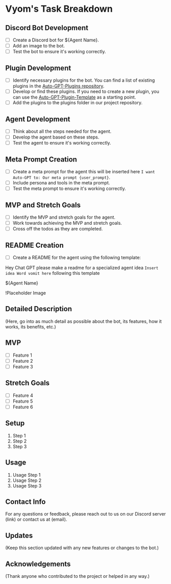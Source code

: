 # Vyom's Task Breakdown

## Discord Bot Development

- [ ] Create a Discord bot for ${Agent Name}.
- [ ] Add an image to the bot.
- [ ] Test the bot to ensure it's working correctly.

## Plugin Development

- [ ] Identify necessary plugins for the bot. You can find a list of existing plugins in the [Auto-GPT-Plugins repository](https://github.com/Significant-Gravitas/Auto-GPT-Plugins).
- [ ] Develop or find these plugins. If you need to create a new plugin, you can use the [Auto-GPT-Plugin-Template](https://github.com/Significant-Gravitas/Auto-GPT-Plugin-Template) as a starting point.
- [ ] Add the plugins to the plugins folder in our project repository.

## Agent Development

- [ ] Think about all the steps needed for the agent.
- [ ] Develop the agent based on these steps.
- [ ] Test the agent to ensure it's working correctly.

## Meta Prompt Creation

- [ ] Create a meta prompt for the agent this will be inserted here ```I want Auto-GPT to: Our meta prompt {user_prompt}```.
- [ ] Include  persona and tools in the meta prompt.
- [ ] Test the meta prompt to ensure it's working correctly.

## MVP and Stretch Goals

- [ ] Identify the MVP and stretch goals for the agent.
- [ ] Work towards achieving the MVP and stretch goals.
- [ ] Cross off the todos as they are completed.

## README Creation

- [ ] Create a README for the agent using the following template:

Hey Chat GPT please make a readme for a specialized agent idea ```Insert idea Word vomit here``` following this template

${Agent Name}

!Placeholder Image
## Detailed Description

(Here, go into as much detail as possible about the bot, its features, how it works, its benefits, etc.)

## MVP
- [ ] Feature 1
- [ ] Feature 2
- [ ] Feature 3

## Stretch Goals

- [ ] Feature 4
- [ ] Feature 5
- [ ] Feature 6

## Setup

1. Step 1
2. Step 2
3. Step 3

## Usage

1. Usage Step 1
2. Usage Step 2
3. Usage Step 3

## Contact Info

For any questions or feedback, please reach out to us on our Discord server (link) or contact us at (email).

## Updates

(Keep this section updated with any new features or changes to the bot.)

## Acknowledgements

(Thank anyone who contributed to the project or helped in any way.)
